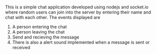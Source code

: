 This is a simple chat application developed using nodejs and socket.io where random users can join into the server by entering their name and chat with each other.
The events displayed are 
1. A person entering the chat
2. A person leaving the chat
3. Send and recieving the message
4. There is also a alert sound implemented when a message is sent or received
